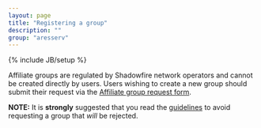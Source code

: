 ```yaml
---
layout: page
title: "Registering a group"
description: ""
group: "aresserv"
---
```

{% include JB/setup %}

Affiliate groups are regulated by Shadowfire network operators and cannot be
created directly by users. Users wishing to create a new group should submit
their request via the [Affiliate group request form](http://ares.shadowfire.org/Hostreq/).

**NOTE:** It is **strongly** suggested that you read the [guidelines](guidelines.html) to avoid requesting a group that _will_ be rejected.
